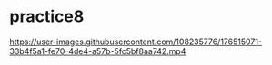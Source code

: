 # practice8

https://user-images.githubusercontent.com/108235776/176515071-33b4f5a1-fe70-4de4-a57b-5fc5bf8aa742.mp4

